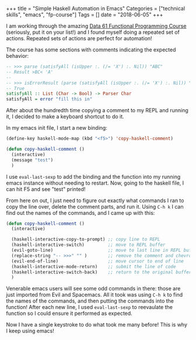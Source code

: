 +++
title = "Simple Haskell Automation in Emacs"
Categories = ["technical skills", "emacs", "fp-course"]
Tags = []
date = "2018-06-05"
+++

I am working through the amazing
[Data 61 Functional Programming Course](https://github.com/data61/fp-course)
(seriously, put it on your list!) and I found myself doing a repeated set of
actions. Repeated sets of actions are perfect for automation!

The course has some sections with comments indicating the expected behavior:

``` haskell
-- >>> parse (satisfyAll (isUpper :. (/= 'X') :. Nil)) "ABC"
-- Result >BC< 'A'
--
-- >>> isErrorResult (parse (satisfyAll (isUpper :. (/= 'X') :. Nil)) "XBc")
-- True
satisfyAll :: List (Char -> Bool) -> Parser Char
satisfyAll = error "fill this in"
```

After about the hundredth time copying a comment to my REPL and running it, I
decided to make a keyboard shortcut to do it.

In my emacs init file, I start a new binding:

```lisp
(define-key haskell-mode-map (kbd "<f5>") 'copy-haskell-comment)

(defun copy-haskell-comment ()
  (interactive)
  (message "test")
  )
```

I use ```eval-last-sexp``` to add the binding and the function into my running
emacs instance without needing to restart. Now, going to the haskell file, I can
hit F5 and see "test" printed!

From here on out, I just need to figure out exactly what commands I ran to copy
the line over, delete the comment parts, and run it. Using ```C-h k``` I can
find out the names of the commands, and I came up with this:

```lisp
(defun copy-haskell-comment ()
  (interactive)

  (haskell-interactive-copy-to-prompt) ;; copy line to REPL
  (haskell-interactive-switch)         ;; move to REPL buffer
  (evil-goto-line)                     ;; move to last line in REPL buffer
  (replace-string "-- >>>" "" )        ;; remove the comment and chevrons
  (evil-end-of-line)                   ;; move cursor to end of line
  (haskell-interactive-mode-return)    ;; submit the line of code
  (haskell-interactive-switch-back)    ;; return to the original buffer
  )
```

Venerable emacs users will see some odd commands in there: those are just
imported from Evil and Spacemacs. All it took was using ```C-h k``` to find the
names of the commands, and then putting the commands into the function! After
each new line, I used ```eval-last-sexp``` to reevaulate the function so I could
ensure it performed as expected.

Now I have a single keystroke to do what took me many before! This is why I keep
using emacs!
